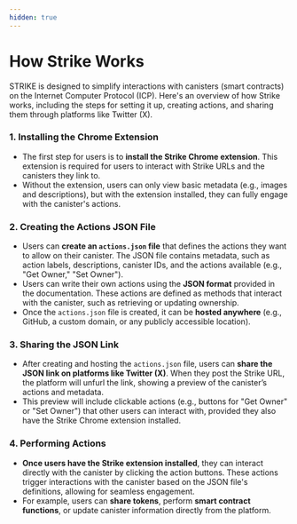 ```yaml
---
hidden: true
---
```


# How Strike Works

STRIKE is designed to simplify interactions with canisters (smart contracts) on the Internet Computer Protocol (ICP). Here's an overview of how Strike works, including the steps for setting it up, creating actions, and sharing them through platforms like Twitter (X).

### **1. Installing the Chrome Extension**

* The first step for users is to **install the Strike Chrome extension**. This extension is required for users to interact with Strike URLs and the canisters they link to.
* Without the extension, users can only view basic metadata (e.g., images and descriptions), but with the extension installed, they can fully engage with the canister's actions.

### **2. Creating the Actions JSON File**

* Users can **create an `actions.json` file** that defines the actions they want to allow on their canister. The JSON file contains metadata, such as action labels, descriptions, canister IDs, and the actions available (e.g., "Get Owner," "Set Owner").
* Users can write their own actions using the **JSON format** provided in the documentation. These actions are defined as methods that interact with the canister, such as retrieving or updating ownership.
* Once the `actions.json` file is created, it can be **hosted anywhere** (e.g., GitHub, a custom domain, or any publicly accessible location).

### **3. Sharing the JSON Link**

* After creating and hosting the `actions.json` file, users can **share the JSON link on platforms like Twitter (X)**. When they post the Strike URL, the platform will unfurl the link, showing a preview of the canister’s actions and metadata.
* This preview will include clickable actions (e.g., buttons for "Get Owner" or "Set Owner") that other users can interact with, provided they also have the Strike Chrome extension installed.

### **4. Performing Actions**

* **Once users have the Strike extension installed**, they can interact directly with the canister by clicking the action buttons. These actions trigger interactions with the canister based on the JSON file's definitions, allowing for seamless engagement.
* For example, users can **share tokens**, perform **smart contract functions**, or update canister information directly from the platform.
